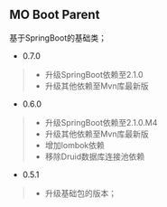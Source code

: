 MO Boot Parent
----

基于SpringBoot的基础类；

* 0.7.0
>* 升级SpringBoot依赖至2.1.0
>* 升级其他依赖至Mvn库最新版

* 0.6.0
>* 升级SpringBoot依赖至2.1.0.M4
>* 升级其他依赖至Mvn库最新版
>* 增加lombok依赖
>* 移除Druid数据库连接池依赖

* 0.5.1
>* 升级基础包的版本；

